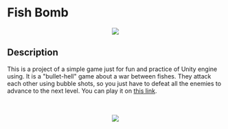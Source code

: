 # Fish Bomb

<p align="center">
    <img src="https://github.com/lousousa/fish-bomb/raw/master/Assets/Images/logo-promo.png">
</p>

## Description

This is a project of a simple game just for fun and practice of Unity engine using. It is a "bullet-hell" game about a war between fishes. They attack each other using bubble shots, so you just have to defeat all the enemies to advance to the next level. You can play it on [this link](https://dev.luizard.com/fishbomb-web/).

<p align="center">
    <br/>
    <br/>
    <img src="https://github.com/lousousa/fish-bomb/raw/master/Assets/Images/demo.gif">
</p>

